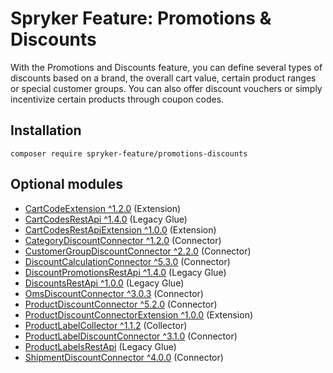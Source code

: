 # Spryker Feature: Promotions & Discounts

With the Promotions and Discounts feature, you can define several types of discounts based on a brand, the overall cart value, certain product ranges or special customer groups. You can also offer discount vouchers or simply incentivize certain products through coupon codes.

## Installation

```
composer require spryker-feature/promotions-discounts
```

## Optional modules
- [CartCodeExtension ^1.2.0](https://github.com/spryker/cart-code-extension) (Extension)
- [CartCodesRestApi ^1.4.0](https://github.com/spryker/cart-codes-rest-api) (Legacy Glue)
- [CartCodesRestApiExtension ^1.0.0](https://github.com/spryker/cart-codes-rest-api-extension) (Extension)
- [CategoryDiscountConnector ^1.2.0](https://github.com/spryker/category-discount-connector) (Connector)
- [CustomerGroupDiscountConnector ^2.2.0](https://github.com/spryker/customer-group-discount-connector) (Connector)
- [DiscountCalculationConnector ^5.3.0](https://github.com/spryker/discount-calculation-connector) (Connector)
- [DiscountPromotionsRestApi ^1.4.0](https://github.com/spryker/discount-promotions-rest-api) (Legacy Glue)
- [DiscountsRestApi ^1.0.0](https://github.com/spryker/discounts-rest-api) (Legacy Glue)
- [OmsDiscountConnector ^3.0.3](https://github.com/spryker/oms-discount-connector) (Connector)
- [ProductDiscountConnector ^5.2.0](https://github.com/spryker/product-discount-connector) (Connector)
- [ProductDiscountConnectorExtension ^1.0.0](https://github.com/spryker/product-discount-connector-extension) (Extension)
- [ProductLabelCollector ^1.1.2](https://github.com/spryker/product-label-collector) (Collector)
- [ProductLabelDiscountConnector ^3.1.0](https://github.com/spryker/product-label-discount-connector) (Connector)
- [ProductLabelsRestApi](https://github.com/spryker/product-labels-rest-api) (Legacy Glue)
- [ShipmentDiscountConnector ^4.0.0](https://github.com/spryker/shipment-discount-connector) (Connector)
